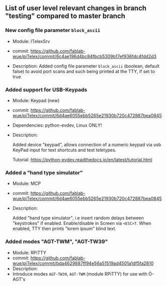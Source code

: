 ## List of user level relevant changes in branch "testing" compared to master branch 

###  New config file parameter `block_ascii`

* Module: ITelexSrv

* commit: https://github.com/fablab-wue/piTelex/commit/6c4ae196d4bc84fbcb5309b17ef936fdc4fdd2d3
   
* Description:
Added config file parameter `block_ascii` (boolean, default false) to avoid port scans and such being printed at the TTY, if set to true



###  Added support for USB-Keypads

* Module: Keypad (new)

* commit: https://github.com/fablab-wue/piTelex/commit/6d4ae6055ebb5265e21930b720c472887bea0845

* Dependencies: python-evdev, Linux ONLY!

* Description:  

  Added device "keypad", allows connection of a numeric keypad via usb
  KeyPad input for text shortcuts and test teletypes.

  Tutorial: https://python-evdev.readthedocs.io/en/latest/tutorial.html


### Added a "hand type simulator"

* Module: MCP
* commit: https://github.com/fablab-wue/piTelex/commit/6d4ae6055ebb5265e21930b720c472887bea0845
* Description:
 
   Added "hand type simulator", i.e insert random delays between "keystrokes" if enabled.
   Enable/disable in Screen via `<ESC>T`. When enabled, TTY then prints "lorem ipsum" blind text.

### Added modes "AGT-TWM", "AGT-TW39"

* Module: RPiTTY
* commit: https://github.com/fablab-wue/piTelex/commit/bda4629887ff94e56a51519ad4501a1df5fa2810
* Description:
* 
   Introduce modes `AGT-TW39`, `AGT-TWM` (module RPiTTY) for use with Ö-AGT's
